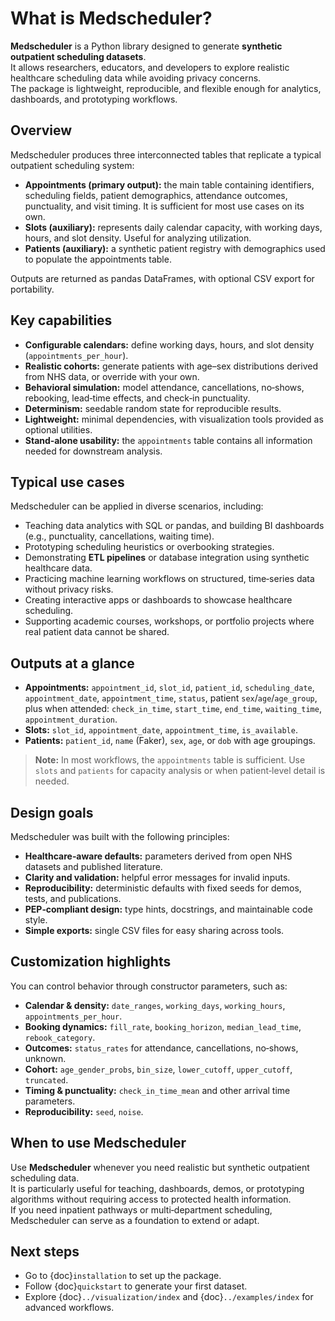 # What is Medscheduler?

**Medscheduler** is a Python library designed to generate **synthetic outpatient scheduling datasets**.  
It allows researchers, educators, and developers to explore realistic healthcare scheduling data while avoiding privacy concerns.  
The package is lightweight, reproducible, and flexible enough for analytics, dashboards, and prototyping workflows.

## Overview

Medscheduler produces three interconnected tables that replicate a typical outpatient scheduling system:

- **Appointments (primary output):** the main table containing identifiers, scheduling fields, patient demographics,
  attendance outcomes, punctuality, and visit timing. It is sufficient for most use cases on its own.
- **Slots (auxiliary):** represents daily calendar capacity, with working days, hours, and slot density. Useful for analyzing utilization.
- **Patients (auxiliary):** a synthetic patient registry with demographics used to populate the appointments table.

Outputs are returned as pandas DataFrames, with optional CSV export for portability.

## Key capabilities

- **Configurable calendars:** define working days, hours, and slot density (`appointments_per_hour`).  
- **Realistic cohorts:** generate patients with age–sex distributions derived from NHS data, or override with your own.  
- **Behavioral simulation:** model attendance, cancellations, no‑shows, rebooking, lead‑time effects, and check‑in punctuality.  
- **Determinism:** seedable random state for reproducible results.  
- **Lightweight:** minimal dependencies, with visualization tools provided as optional utilities.  
- **Stand‑alone usability:** the `appointments` table contains all information needed for downstream analysis.

## Typical use cases

Medscheduler can be applied in diverse scenarios, including:

- Teaching data analytics with SQL or pandas, and building BI dashboards (e.g., punctuality, cancellations, waiting time).  
- Prototyping scheduling heuristics or overbooking strategies.  
- Demonstrating **ETL pipelines** or database integration using synthetic healthcare data.  
- Practicing machine learning workflows on structured, time‑series data without privacy risks.  
- Creating interactive apps or dashboards to showcase healthcare scheduling.  
- Supporting academic courses, workshops, or portfolio projects where real patient data cannot be shared.

## Outputs at a glance

- **Appointments:** `appointment_id`, `slot_id`, `patient_id`, `scheduling_date`, `appointment_date`, `appointment_time`,
  `status`, patient `sex`/`age`/`age_group`, plus when attended: `check_in_time`, `start_time`, `end_time`,
  `waiting_time`, `appointment_duration`.
- **Slots:** `slot_id`, `appointment_date`, `appointment_time`, `is_available`.
- **Patients:** `patient_id`, `name` (Faker), `sex`, `age`, or `dob` with age groupings.

> **Note:** In most workflows, the `appointments` table is sufficient. Use `slots` and `patients` for capacity analysis or when patient‑level detail is needed.

## Design goals

Medscheduler was built with the following principles:

- **Healthcare‑aware defaults:** parameters derived from open NHS datasets and published literature.  
- **Clarity and validation:** helpful error messages for invalid inputs.  
- **Reproducibility:** deterministic defaults with fixed seeds for demos, tests, and publications.  
- **PEP‑compliant design:** type hints, docstrings, and maintainable code style.  
- **Simple exports:** single CSV files for easy sharing across tools.

## Customization highlights

You can control behavior through constructor parameters, such as:

- **Calendar & density:** `date_ranges`, `working_days`, `working_hours`, `appointments_per_hour`.  
- **Booking dynamics:** `fill_rate`, `booking_horizon`, `median_lead_time`, `rebook_category`.  
- **Outcomes:** `status_rates` for attendance, cancellations, no‑shows, unknown.  
- **Cohort:** `age_gender_probs`, `bin_size`, `lower_cutoff`, `upper_cutoff`, `truncated`.  
- **Timing & punctuality:** `check_in_time_mean` and other arrival time parameters.  
- **Reproducibility:** `seed`, `noise`.

## When to use Medscheduler

Use **Medscheduler** whenever you need realistic but synthetic outpatient scheduling data.  
It is particularly useful for teaching, dashboards, demos, or prototyping algorithms without requiring access to protected health information.  
If you need inpatient pathways or multi‑department scheduling, Medscheduler can serve as a foundation to extend or adapt.

## Next steps

- Go to {doc}`installation` to set up the package.  
- Follow {doc}`quickstart` to generate your first dataset.  
- Explore {doc}`../visualization/index` and {doc}`../examples/index` for advanced workflows.
